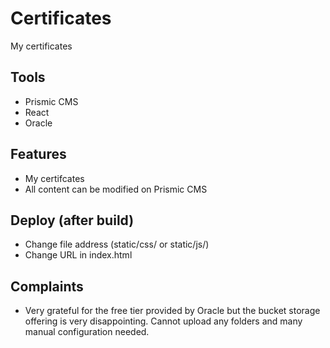 # Certificates
My certificates 

## Tools
* Prismic CMS
* React
* Oracle

## Features
* My certifcates
* All content can be modified on Prismic CMS

## Deploy (after build)
* Change file address (static/css/ or static/js/)
* Change URL in index.html

## Complaints
* Very grateful for the free tier provided by Oracle but the bucket storage offering is very disappointing. Cannot upload any folders and many manual configuration needed.
